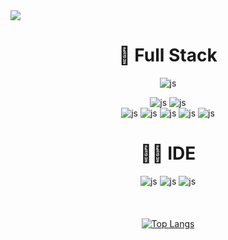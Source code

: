 <img src="https://images.unsplash.com/photo-1612892483236-52d32a0e0ac1?q=80&w=2070&auto=format&fit=crop&ixlib=rb-4.0.3&ixid=M3wxMjA3fDB8MHxwaG90by1wYWdlfHx8fGVufDB8fHx8fA%3D%3D" />
<div align="center">
  
<h1>🚀 Full Stack</h1> 

![js](https://img.shields.io/badge/java-007396?style=for-the-badge&logo=OpenJDK&logoColor=white)


![js](https://img.shields.io/badge/Mysql-5a9e6f?style=for-the-badge&logo=Mysql&logoColor=white)
![js](https://img.shields.io/badge/Oracle-f4de9a?style=for-the-badge&logo=Oracle&logoColor=white)
<br>
![js](https://img.shields.io/badge/HTML-82b8d9?style=for-the-badge&logo=html5&logoColor=white)
![js](https://img.shields.io/badge/CSS-d94c4c?&style=for-the-badge&logo=css3&logoColor=white)
![js](https://img.shields.io/badge/JavaScript-fda026?style=for-the-badge&logo=JavaScript&logoColor=white)
![js](https://img.shields.io/badge/TypeScript-ffff66?style=for-the-badge&logo=typescript&logoColor=white)
![js](https://img.shields.io/badge/Spring-6DB33F?style=for-the-badge&logo=Spring&logoColor=white)


<h1>👩‍💻 IDE</h1> 

![js](https://img.shields.io/badge/Eclipse-f3e5ab?style=for-the-badge&logo=eclipse&logoColor=white)
![js](https://img.shields.io/badge/IntelliJ_IDEA-ff8c69.svg?style=for-the-badge&logo=intellij-idea&logoColor=white)
![js](https://img.shields.io/badge/Visual_Studio_Code-0000ff?style=for-the-badge&logo=visual%20studio%20code&logoColor=white)
<br/><br/><br/><br/>
[![Top Langs](https://github-readme-stats.vercel.app/api/top-langs/?username=welcomeglory)](https://github.com/anuraghazra/github-readme-stats)
</div>




